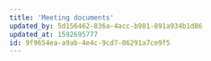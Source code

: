 ```yaml
---
title: 'Meeting documents'
updated_by: 5d156462-836a-4acc-b981-891a934b1d86
updated_at: 1592695777
id: 9f9654ea-a9ab-4e4c-9cd7-06291a7ce9f5
---
```

